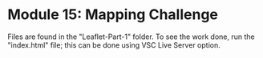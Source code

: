# Module 15: Mapping Challenge
Files are found in the "Leaflet-Part-1" folder. To see the work done, run the "index.html" file; this can be done using VSC Live Server option.